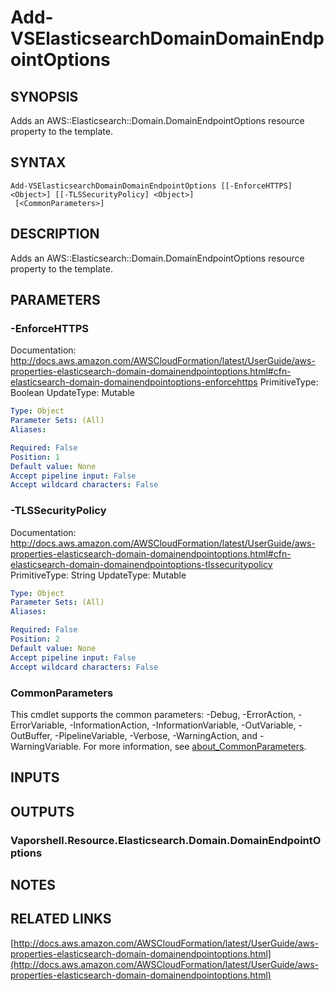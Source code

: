 # Add-VSElasticsearchDomainDomainEndpointOptions

## SYNOPSIS
Adds an AWS::Elasticsearch::Domain.DomainEndpointOptions resource property to the template.

## SYNTAX

```
Add-VSElasticsearchDomainDomainEndpointOptions [[-EnforceHTTPS] <Object>] [[-TLSSecurityPolicy] <Object>]
 [<CommonParameters>]
```

## DESCRIPTION
Adds an AWS::Elasticsearch::Domain.DomainEndpointOptions resource property to the template.

## PARAMETERS

### -EnforceHTTPS
Documentation: http://docs.aws.amazon.com/AWSCloudFormation/latest/UserGuide/aws-properties-elasticsearch-domain-domainendpointoptions.html#cfn-elasticsearch-domain-domainendpointoptions-enforcehttps
PrimitiveType: Boolean
UpdateType: Mutable

```yaml
Type: Object
Parameter Sets: (All)
Aliases:

Required: False
Position: 1
Default value: None
Accept pipeline input: False
Accept wildcard characters: False
```

### -TLSSecurityPolicy
Documentation: http://docs.aws.amazon.com/AWSCloudFormation/latest/UserGuide/aws-properties-elasticsearch-domain-domainendpointoptions.html#cfn-elasticsearch-domain-domainendpointoptions-tlssecuritypolicy
PrimitiveType: String
UpdateType: Mutable

```yaml
Type: Object
Parameter Sets: (All)
Aliases:

Required: False
Position: 2
Default value: None
Accept pipeline input: False
Accept wildcard characters: False
```

### CommonParameters
This cmdlet supports the common parameters: -Debug, -ErrorAction, -ErrorVariable, -InformationAction, -InformationVariable, -OutVariable, -OutBuffer, -PipelineVariable, -Verbose, -WarningAction, and -WarningVariable. For more information, see [about_CommonParameters](http://go.microsoft.com/fwlink/?LinkID=113216).

## INPUTS

## OUTPUTS

### Vaporshell.Resource.Elasticsearch.Domain.DomainEndpointOptions
## NOTES

## RELATED LINKS

[http://docs.aws.amazon.com/AWSCloudFormation/latest/UserGuide/aws-properties-elasticsearch-domain-domainendpointoptions.html](http://docs.aws.amazon.com/AWSCloudFormation/latest/UserGuide/aws-properties-elasticsearch-domain-domainendpointoptions.html)

